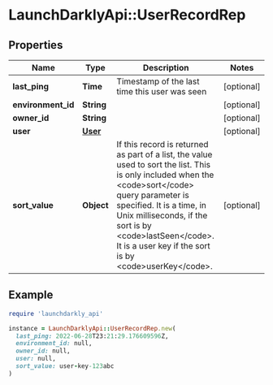 # LaunchDarklyApi::UserRecordRep

## Properties

| Name | Type | Description | Notes |
| ---- | ---- | ----------- | ----- |
| **last_ping** | **Time** | Timestamp of the last time this user was seen | [optional] |
| **environment_id** | **String** |  | [optional] |
| **owner_id** | **String** |  | [optional] |
| **user** | [**User**](User.md) |  | [optional] |
| **sort_value** | **Object** | If this record is returned as part of a list, the value used to sort the list. This is only included when the &lt;code&gt;sort&lt;/code&gt; query parameter is specified. It is a time, in Unix milliseconds, if the sort is by &lt;code&gt;lastSeen&lt;/code&gt;. It is a user key if the sort is by &lt;code&gt;userKey&lt;/code&gt;. | [optional] |

## Example

```ruby
require 'launchdarkly_api'

instance = LaunchDarklyApi::UserRecordRep.new(
  last_ping: 2022-06-28T23:21:29.176609596Z,
  environment_id: null,
  owner_id: null,
  user: null,
  sort_value: user-key-123abc
)
```


